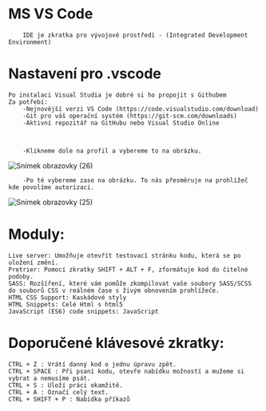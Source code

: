 # MS VS Code 
        IDE je zkratka pro vývojové prostředí - (Integrated Development Environment)
# Nastavení pro .vscode
    Po instalaci Visual Studia je dobré si ho propojit s Githubem
    Za potřebí:
        -Nejnovější verzi VS Code (https://code.visualstudio.com/download)
        -Git pro váš operační systém (https://git-scm.com/downloads)
        -Aktivní repozitář na GitHubu nebo Visual Studio Online
     
     
       
        -Klikneme dole na profil a vybereme to na obrázku.
![Snímek obrazovky (26)](https://user-images.githubusercontent.com/81717582/154858629-1fb26dc6-26ad-40fc-baa1-b7fc98e91f1b.png)

        -Po té vybereme zase na obrázku. To nás přesměruje na prohlížeč kde povolíme autorizaci.
![Snímek obrazovky (25)](https://user-images.githubusercontent.com/81717582/154858639-878e83a9-343d-47ab-a165-e5e7f79b86b8.png)

# Moduly:

    Live server: Umožňuje otevřít testovací stránku kodu, která se po uložení změní.
    Pretrier: Pomocí zkratky SHIFT + ALT + F, zformátuje kod do čitelné podoby.
    SASS: Rozšíření, které vám pomůže zkompilovat vaše soubory SASS/SCSS do souborů CSS v reálném čase s živým obnovením prohlížeče.
    HTML CSS Support: Kaskádové styly
    HTML Snippets: Celé Html s html5
    JavaScript (ES6) code snippets: JavaScript 


# Doporučené klávesové zkratky:

    CTRL + Z : Vrátí danný kod o jednu úpravu zpět.
    CTRL + SPACE : Při psaní kodu, otevře nabídku možností a mužeme si vybrat a nemusíme psát.
    CTRL + S : Uloží práci okamžitě.
    CTRL + A : Označí celý text.
    CTRL + SHIFT + P : Nabídka příkazů
